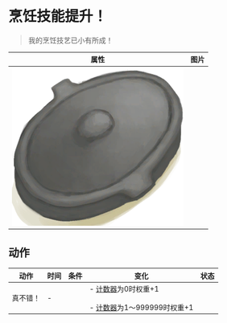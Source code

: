 # 烹饪技能提升！  
> 我的烹饪技艺已小有所成！  
  
  属性  |   图片   
 ----  |  ----:   
   |  ![](Sprite/CookingPotClosed.png)   
  
## 动作  
动作  |  时间  |  条件  |  变化  |  状态  
----  |  ----  |  ----  |  ----  |  ----  
真不错！<br>  |  -  |    |  - [计数器](TickCounter.md)为0时权重+1<br><br>- [计数器](TickCounter.md)为1～999999时权重+1<br>  |    
